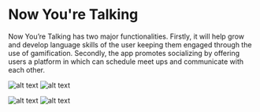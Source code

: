 # Now You're Talking
Now You’re Talking has two major functionalities. Firstly, it will help grow and develop language skills of the user keeping them engaged through the use of gamification. Secondly, the app promotes socializing by offering users a platform in which can schedule meet ups and communicate with each other.

![alt text](https://user-images.githubusercontent.com/5860973/27802630-ea1eb838-601c-11e7-9216-205e242b0adf.png)
![alt text](https://user-images.githubusercontent.com/5860973/27802677-33a8f4a0-601d-11e7-8fe8-3ffa5226910d.png)

![alt text](https://user-images.githubusercontent.com/5860973/27802682-3b1228ec-601d-11e7-9f72-3e73981cca97.png)
![alt text](https://user-images.githubusercontent.com/5860973/27802777-cd1a78de-601d-11e7-99a1-0f01e54e278c.png)


